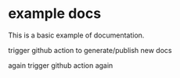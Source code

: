 # example docs

This is a basic example of documentation.

trigger github action to generate/publish new docs

again trigger github action again